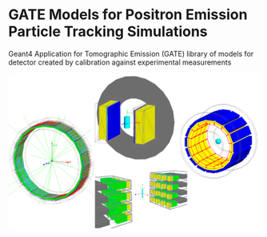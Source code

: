 # GATE Models for Positron Emission Particle Tracking Simulations
Geant4 Application for Tomographic Emission (GATE) library of models for detector created by calibration against experimental measurements

![](GATE_models.png)
